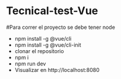 # Tecnical-test-Vue

#Para correr el proyecto se debe tener node

 - npm install -g @vue/cli
 - npm install -g @vue/cli-init
 - clonar el repositorio
 - npm i
 - npm run dev
 - Visualizar en http://localhost:8080
